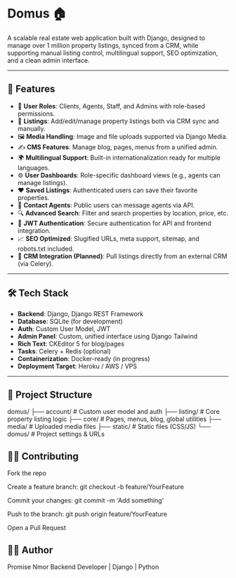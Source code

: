 # Domus 🏠  
A scalable real estate web application built with Django, designed to manage over 1 million property listings, synced from a CRM, while supporting manual listing control, multilingual support, SEO optimization, and a clean admin interface.

---

## 🚀 Features

- 🔐 **User Roles**: Clients, Agents, Staff, and Admins with role-based permissions.
- 🧾 **Listings**: Add/edit/manage property listings both via CRM sync and manually.
- 🖼 **Media Handling**: Image and file uploads supported via Django Media.
- ✍️ **CMS Features**: Manage blog, pages, menus from a unified admin.
- 🌍 **Multilingual Support**: Built-in internationalization ready for multiple languages.
- ⚙️ **User Dashboards**: Role-specific dashboard views (e.g., agents can manage listings).
- ❤️ **Saved Listings**: Authenticated users can save their favorite properties.
- 📩 **Contact Agents**: Public users can message agents via API.
- 🔍 **Advanced Search**: Filter and search properties by location, price, etc.
- 🔐 **JWT Authentication**: Secure authentication for API and frontend integration.
- 📈 **SEO Optimized**: Slugified URLs, meta support, sitemap, and robots.txt included.
- 🔄 **CRM Integration (Planned)**: Pull listings directly from an external CRM (via Celery).

---

## 🛠 Tech Stack

- **Backend**: Django, Django REST Framework  
- **Database**: SQLite (for development)  
- **Auth**: Custom User Model, JWT  
- **Admin Panel**: Custom, unified interface using Django Tailwind  
- **Rich Text**: CKEditor 5 for blog/pages  
- **Tasks**: Celery + Redis (optional)  
- **Containerization**: Docker-ready (in progress)  
- **Deployment Target**: Heroku / AWS / VPS

---

## 📁 Project Structure
domus/
├── account/ # Custom user model and auth
├── listing/ # Core property listing logic
├── core/ # Pages, menus, blog, global utilities
├── media/ # Uploaded media files
├── static/ # Static files (CSS/JS)
└── domus/ # Project settings & URLs

## 🧑‍💻 Contributing
Fork the repo

Create a feature branch: git checkout -b feature/YourFeature

Commit your changes: git commit -m 'Add something'

Push to the branch: git push origin feature/YourFeature

Open a Pull Request


## 👨‍💼 Author
Promise Nmor
Backend Developer | Django | Python

